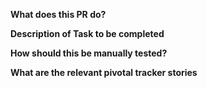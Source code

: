 **What does this PR do?**


**Description of Task to be completed**


**How should this be manually tested?**


**What are the relevant pivotal tracker stories**